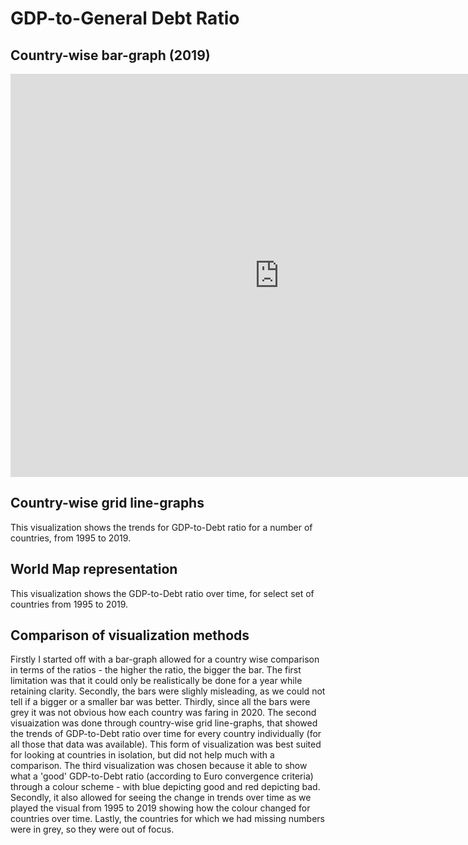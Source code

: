 # GDP-to-General Debt Ratio

## Country-wise bar-graph (2019)
<iframe src="https://data.oecd.org/chart/6vup" width="860" height="645" style="border: 0" mozallowfullscreen="true" webkitallowfullscreen="true" allowfullscreen="true"><a href="https://data.oecd.org/chart/6vup" target="_blank">OECD Chart: General government debt, Total, % of GDP, Annual, 2019</a></iframe>

## Country-wise grid line-graphs
This visualization shows the trends for GDP-to-Debt ratio for a number of countries, from 1995 to 2019. 
<div class="flourish-embed flourish-chart" data-src="visualisation/7692123"><script src="https://public.flourish.studio/resources/embed.js"></script></div>

## World Map representation
This visualization shows the GDP-to-Debt ratio over time, for select set of countries from 1995 to 2019.
<div class="flourish-embed flourish-map" data-src="visualisation/7692503"><script src="https://public.flourish.studio/resources/embed.js"></script></div>

## Comparison of visualization methods
Firstly I started off with a bar-graph allowed for a country wise comparison in terms of the ratios - the higher the ratio, the bigger the bar. The first limitation was that it could only be realistically be done for a year while retaining clarity. Secondly, the bars were slighly misleading, as we could not tell if a bigger or a smaller bar was better. Thirdly, since all the bars were grey it was not obvious how each country was faring in 2020. The second visuaization was done through country-wise grid line-graphs, that showed the trends of GDP-to-Debt ratio over time for every country individually (for all those that data was available). This form of visualization was best suited for looking at countries in isolation, but did not help much with a comparison. 
The third visualization was chosen because it able to show what a 'good' GDP-to-Debt ratio (according to Euro convergence criteria) through a colour scheme - with blue depicting good and red depicting bad. Secondly, it also allowed for seeing the change in trends over time as we played the visual from 1995 to 2019 showing how the colour changed for countries over time. Lastly, the countries for which we had missing numbers were in grey, so they were out of focus. 
